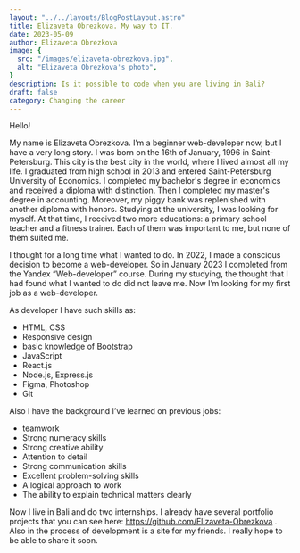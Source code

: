 ```yaml
---
layout: "../../layouts/BlogPostLayout.astro"
title: Elizaveta Obrezkova. My way to IT.
date: 2023-05-09
author: Elizaveta Obrezkova
image: {
  src: "/images/elizaveta-obrezkova.jpg",
  alt: "Elizaveta Obrezkova's photo",
}
description: Is it possible to code when you are living in Bali?
draft: false
category: Changing the career
---
```


Hello!

My name is Elizaveta Obrezkova. I’m a beginner web-developer now, but I have a very long story.
I was born on the 16th of January, 1996 in Saint-Petersburg. This city is the best city in the world, where I lived almost all my life. I graduated from high school in 2013 and entered Saint-Petersburg University of Economics. I completed my bachelor's degree in economics and received a diploma with distinction. Then I completed my master's degree in accounting. Moreover, my piggy bank was replenished with another diploma with honors. Studying at the university, I was looking for myself. At that time, I received two more educations: a primary school teacher and a fitness trainer. Each of them was important to me, but none of them suited me.

I thought for a long time what I wanted to do. In 2022, I made a conscious decision to become a web-developer. So in January 2023 I completed from the Yandex “Web-developer” course. During my studying, the thought that I had found what I wanted to do did not leave me. Now I’m looking for my first job as a web-developer.

As developer I have such skills as:
-	HTML, CSS
-	Responsive design
-	basic knowledge of Bootstrap
-	JavaScript
-	React.js
-	Node.js, Express.js
-	Figma, Photoshop
-	Git

Also I have the background I’ve learned on previous jobs:
-	teamwork
-	Strong numeracy skills
-	Strong creative ability
-	Attention to detail
-	Strong communication skills
-	Excellent problem-solving skills
-	A logical approach to work
-	The ability to explain technical matters clearly

Now I live in Bali and do two internships. I already have several portfolio projects that you can see here: https://github.com/Elizaveta-Obrezkova . Also in the process of development is a site for my friends. I really hope to be able to share it soon.
